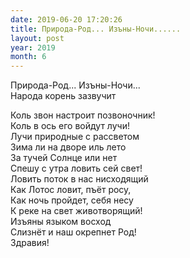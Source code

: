 ```yaml
---
date: 2019-06-20 17:20:26
title: Природа-Род... Изъны-Ночи......
layout: post
year: 2019
month: 6
---
```

Природа-Род... Изъны-Ночи...<br/>
Народа корень зазвучит<br/>
<!--more-->
Коль звон настроит позвоночник!<br/>
Коль в ось его войдут лучи!<br/>
Лучи природные с рассветом<br/>
Зима ли на дворе иль лето<br/>
За тучей Солнце или нет<br/>
Спешу с утра ловить сей свет!<br/>
Ловить поток в нас нисходящий<br/>
Как Лотос ловит, пъёт росу,<br/>
Как ночь пройдет, себя несу<br/>
К реке на свет животворящий!<br/>
Изъяны языком восход<br/>
Слизнёт и наш окрепнет Род!<br/>
Здравия!<br/>